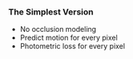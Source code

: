 ### The Simplest Version

- No occlusion modeling
- Predict motion for every pixel
- Photometric loss for every pixel

